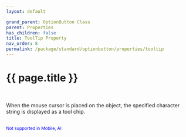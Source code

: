 ```yaml
---
layout: default

grand_parent: OptionButton Class
parent: Properties
has_children: false
title: ToolTip Property
nav_order: 8
permalink: /package/standard/optionbutton/properties/tooltip
---
```

# {{ page.title }}
<br>

When the mouse cursor is placed on the object, the specified character string is displayed as a tool chip.

<br><small><span style="color:blue">Not supported in Mobile, AI</span></small>